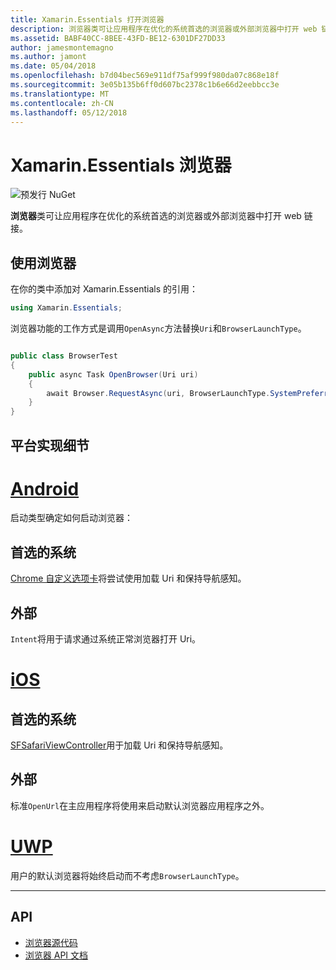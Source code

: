 ```yaml
---
title: Xamarin.Essentials 打开浏览器
description: 浏览器类可让应用程序在优化的系统首选的浏览器或外部浏览器中打开 web 链接。
ms.assetid: BABF40CC-8BEE-43FD-BE12-6301DF27DD33
author: jamesmontemagno
ms.author: jamont
ms.date: 05/04/2018
ms.openlocfilehash: b7d04bec569e911df75af999f980da07c868e18f
ms.sourcegitcommit: 3e05b135b6ff0d607bc2378c1b6e66d2eebbcc3e
ms.translationtype: MT
ms.contentlocale: zh-CN
ms.lasthandoff: 05/12/2018
---
```

# <a name="xamarinessentials-browser"></a>Xamarin.Essentials 浏览器

![预发行 NuGet](~/media/shared/pre-release.png)

**浏览器**类可让应用程序在优化的系统首选的浏览器或外部浏览器中打开 web 链接。

## <a name="using-browser"></a>使用浏览器

在你的类中添加对 Xamarin.Essentials 的引用：

```csharp
using Xamarin.Essentials;
```

浏览器功能的工作方式是调用`OpenAsync`方法替换`Uri`和`BrowserLaunchType`。

```csharp

public class BrowserTest
{
    public async Task OpenBrowser(Uri uri)
    {
        await Browser.RequestAsync(uri, BrowserLaunchType.SystemPreferred);
    }
}
```

## <a name="platform-implementation-specifics"></a>平台实现细节

# <a name="androidtabandroid"></a>[Android](#tab/android)

启动类型确定如何启动浏览器：

## <a name="system-preferred"></a>首选的系统

[Chrome 自定义选项卡](https://developer.chrome.com/multidevice/android/customtabs)将尝试使用加载 Uri 和保持导航感知。

## <a name="external"></a>外部

`Intent`将用于请求通过系统正常浏览器打开 Uri。

# <a name="iostabios"></a>[iOS](#tab/ios)

## <a name="system-preferred"></a>首选的系统

[SFSafariViewController](https://developer.xamarin.com/api/type/SafariServices.SFSafariViewController/)用于加载 Uri 和保持导航感知。

## <a name="external"></a>外部

标准`OpenUrl`在主应用程序将使用来启动默认浏览器应用程序之外。

# <a name="uwptabuwp"></a>[UWP](#tab/uwp)

用户的默认浏览器将始终启动而不考虑`BrowserLaunchType`。

--------------

## <a name="api"></a>API

- [浏览器源代码](https://github.com/xamarin/Essentials/tree/master/Xamarin.Essentials/Browser)
- [浏览器 API 文档](xref:Xamarin.Essentials.Browser)
